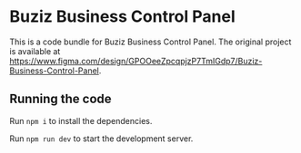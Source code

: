 
  # Buziz Business Control Panel

  This is a code bundle for Buziz Business Control Panel. The original project is available at https://www.figma.com/design/GPOOeeZpcqpjzP7TmIGdp7/Buziz-Business-Control-Panel.

  ## Running the code

  Run `npm i` to install the dependencies.

  Run `npm run dev` to start the development server.
  